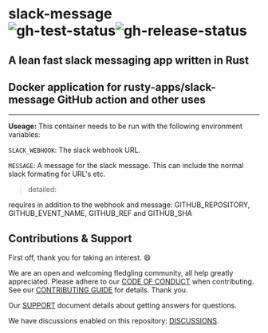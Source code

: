 # slack-message <br/>![gh-test-status]![gh-release-status]

## A lean fast slack messaging app written in Rust

## Docker application for rusty-apps/slack-message GitHub action and other uses

---

**Useage:**
This container needs to be run with the following environment variables:

`SLACK_WEBHOOK`:
The slack webhook URL.

`MESSAGE`: A message for the slack message.
This can include the normal slack formating for URL's etc.

> detailed:

requires in addition to the webhook and message:
GITHUB_REPOSITORY, GITHUB_EVENT_NAME, GITHUB_REF and GITHUB_SHA

## Contributions & Support

First off, thank you for taking an interest. :smile:

We are an open and welcoming fledgling community, all help greatly appreciated.
Please adhere to our [CODE OF CONDUCT](CODE_OF_CONDUCT.md) when contributing.
See our [CONTRIBUTING GUIDE](CONTRIBUTING.md) for details.
Thank you.

Our [SUPPORT](SUPPORT.md) document details about getting answers for questions.

We have discussions enabled on this repository:
[DISCUSSIONS](https://github.com/rusty-apps/slack-message/discussions).


<!-- Badge links -->

[gh-test-status]: https://github.com/rusty-apps/slack-message/actions/workflows/test.yml/badge.svg
[gh-release-status]: https://github.com/rusty-apps/slack-message/actions/workflows/release.yml/badge.svg

